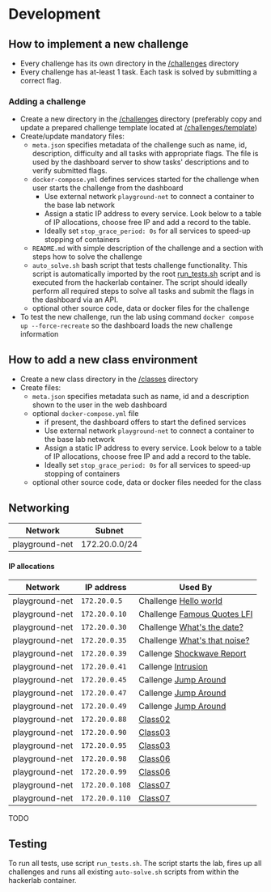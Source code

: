 # Development

## How to implement a new challenge

* Every challenge has its own directory in the [/challenges](./../challenges/) directory
* Every challenge has at-least 1 task. Each task is solved by submitting a correct flag.

### Adding a challenge

* Create a new directory in the [/challenges](./../challenges/) directory (preferably copy and update a prepared challenge template located at [/challenges/template](./../challenges/template/))
* Create/update mandatory files:
    * `meta.json` specifies metadata of the challenge such as name, id, description, difficulty and all tasks with appropriate flags. The file is used by the dashboard server to show tasks' descriptions and to verify submitted flags.
    * `docker-compose.yml` defines services started for the challenge when user starts the challenge from the dashboard
        * Use external network `playground-net` to connect a container to the base lab network
        * Assign a static IP address to every service. Look below to a table of IP allocations, choose free IP and add a record to the table. 
        * Ideally set `stop_grace_period: 0s` for all services to speed-up stopping of containers
    * `README.md` with simple description of the challenge and a section with steps how to solve the challenge
    * `auto_solve.sh` bash script that tests challenge functionality. This script is automatically imported by the root [run_tests.sh](./../run_tests.sh) script and is executed from the hackerlab container. The script should ideally perform all required steps to solve all tasks and submit the flags in the dashboard via an API.
    * optional other source code, data or docker files for the challenge
* To test the new challenge, run the lab using command `docker compose up --force-recreate` so the dashboard loads the new challenge information 

## How to add a new class environment

* Create a new class directory in the [/classes](./../classes/) directory
* Create files:
    * `meta.json` specifies metadata such as name, id and a description shown to the user in the web dashboard
    * optional `docker-compose.yml` file
        * if present, the dashboard offers to start the defined services
        * Use external network `playground-net` to connect a container to the base lab network
        * Assign a static IP address to every service. Look below to a table of IP allocations, choose free IP and add a record to the table. 
        * Ideally set `stop_grace_period: 0s` for all services to speed-up stopping of containers
    * optional other source code, data or docker files needed for the class

## Networking

| Network          | Subnet        |
|------------------|---------------|
| playground-net   | 172.20.0.0/24 |  

#### IP allocations

| Network        | IP address     | Used By                                                             | 
|----------------|----------------|---------------------------------------------------------------------|
| playground-net | `172.20.0.5`   | Challenge [Hello world](./../challenges/hello-world/)               |
| playground-net | `172.20.0.10`  | Challenge [Famous Quotes LFI](./../challenges/famous-quotes-lfi/)   |
| playground-net | `172.20.0.30`  | Challenge [What's the date?](./../challenges/what-is-the-date/)     |
| playground-net | `172.20.0.35`  | Challenge [What's that noise?](./../challenges/what-is-that-noise/) |
 | playground-net | `172.20.0.39`  | Callenge [Shockwave Report](./../challenges/shockwave-report)       |
 | playground-net | `172.20.0.41`  | Callenge [Intrusion](./../challenges/intrusion)                     |
 | playground-net | `172.20.0.45`  | Callenge [Jump Around](./../challenges/jump-around)                 |
 | playground-net | `172.20.0.47`  | Callenge [Jump Around](./../challenges/jump-around)                 |
 | playground-net | `172.20.0.49`  | Callenge [Jump Around](./../challenges/jump-around)                 |
 | playground-net | `172.20.0.88`  | [Class02](./../classes/class02)                                     |                                                
 | playground-net | `172.20.0.90`  | [Class03](./../classes/class03)                                     |                                                
 | playground-net | `172.20.0.95`  | [Class03](./../classes/class03)                                     |  
 | playground-net | `172.20.0.98`  | [Class06](./../classes/class06)                                     |  
 | playground-net | `172.20.0.99`  | [Class06](./../classes/class06)                                     |  
 | playground-net | `172.20.0.108` | [Class07](./../classes/class07)                                     |
| playground-net | `172.20.0.110` | [Class07](./../classes/class07)                                     |

TODO


## Testing

To run all tests, use script `run_tests.sh`. The script starts the lab, fires up all challenges and runs all existing `auto-solve.sh` scripts from within the hackerlab container.

